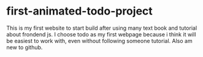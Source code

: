 # first-animated-todo-project
This is my first website to start build after using many text book and tutorial about frondend js. 
I choose todo as my first webpage because i think it will be easiest to work with, even without following someone tutorial.
Also am new to github.
